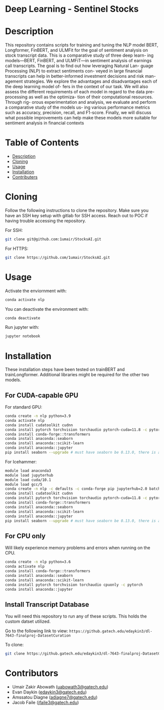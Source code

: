# Deep Learning - Sentinel Stocks

# Description

This repository contains scripts for training and tuning the NLP model BERT, Longformer, FinBERT, and ULMFit for the goal of sentiment analysis on stock transcript data.
This is a comparative study of three deep learn-
ing models—BERT, FinBERT, and ULMFiT—in
sentiment analysis of earnings call transcripts. The
goal is to find out how leveraging Natural Lan-
guage Processing (NLP) to extract sentiments con-
veyed in large financial transcripts can help in
better-informed investment decisions and risk man-
agement strategies. We explore the advantages and
disadvantages each of the deep learning model of-
fers in the context of our task. We will also assess
the different requirements of each model in regard
to the data pre-processing as well as the optimiza-
tion of their computational resources. Through rig-
orous experimentation and analysis, we evaluate
and perform a comparative study of the models us-
ing various performance metrics such as accuracy,
precision, recall, and F1-score. Finally, we will
discuss what possible improvements can help make
these models more suitable for sentiment analysis
in financial contexts


# Table of Contents
- [Description](#description)
- [Cloning](#cloning)
- [Usage](#usage)
- [Installation](#installation)
- [Contributers](#contributers)



# Cloning

Follow the following instructions to clone the repository. Make sure you have an SSH key setup with gitlab for SSH access. Reach out to POC if having trouble accessing the repository.

For SSH:
```bash
git clone git@github.com:1umair/StocksAI.git
```

For HTTPS:
```bash
git clone https://github.com/1umair/StocksAI.git
```



# Usage

Activate the enviornment with: 
```bash
conda activate nlp
```

You can deactivate the environment with:
```bash
conda deactivate
```

Run jupyter with:
```bash
jupyter notebook
```

# Installation
These installation steps have been tested on trainBERT and trainLongformer. 
Additional libraries might be required for the other two models.

## For CUDA-capable GPU
For standard GPU:
```bash
conda create -n nlp python=3.9
conda activate nlp
conda install cudatoolkit cudnn
conda install pytorch torchvision torchaudio pytorch-cuda=11.8 -c pytorch -c nvidia
conda install conda-forge::transformers
conda install anaconda::seaborn 
conda install anaconda::scikit-learn 
conda install anaconda::jupyter
pip install seaborn --upgrade # must have seaborn be 0.13.0, there is a bug in 0.12.2
```

For Icehammer:
```bash
module load anaconda3
module load jupyterhub
module load cuda/10.1
module load gcc/5
conda create -n nlp -c defaults -c conda-forge pip jupyterhub=2.0 batchspawner jupyterlab
conda install cudatoolkit cudnn
conda install pytorch torchvision torchaudio pytorch-cuda=11.8 -c pytorch -c nvidia
conda install conda-forge::transformers
conda install anaconda::seaborn 
conda install anaconda::scikit-learn 
conda install anaconda::jupyter
pip install seaborn --upgrade # must have seaborn be 0.13.0, there is a bug in 0.12.2
```

## For CPU only
Will likely experience memory problems and errors when running on the CPU. 
```bash
conda create -n nlp python=3.6
conda activate nlp
conda install conda-forge::transformers
conda install anaconda::seaborn 
conda install anaconda::scikit-learn 
conda install pytorch torchvision torchaudio cpuonly -c pytorch
conda install anaconda::jupyter 
```


## Install Transcript Database

You will need this repository to run any of these scripts. This holds the custom datset utilized.

Go to the following link to view: `https://github.gatech.edu/edaykin3/dl-7643-finalproj-DatasetCuration`

To clone:
```bash
git clone https://github.gatech.edu/edaykin3/dl-7643-finalproj-DatasetCuration
```


# Contributors
- Umair Zakir Abowath (uabowath3@gatech.edu)
- Evan Daykin (edaykin3@gatech.edu)
- Amssatou Diagne (adiagne7@gatech.edu)
- Jacob Faile (jfaile3@gatech.edu)
